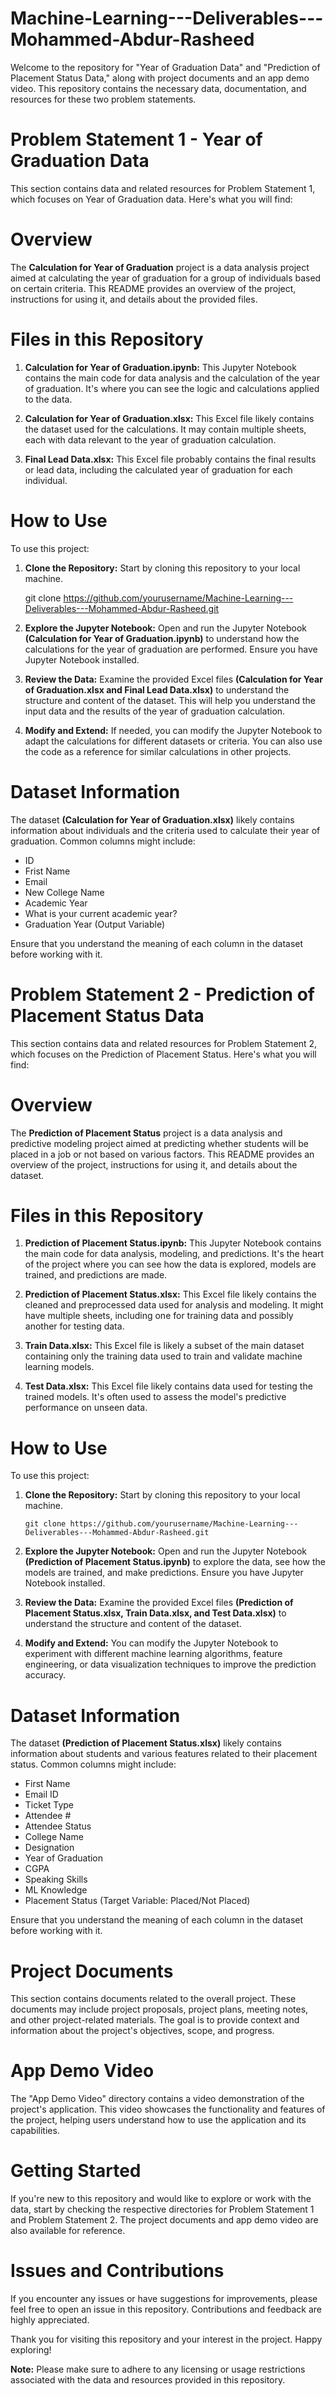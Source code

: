# Machine-Learning---Deliverables---Mohammed-Abdur-Rasheed

Welcome to the repository for "Year of Graduation Data" and "Prediction of Placement Status Data," along with project documents and an app demo video. This repository contains the necessary data, documentation, and resources for these two problem statements.

# Problem Statement 1 - Year of Graduation Data

This section contains data and related resources for Problem Statement 1, which focuses on Year of Graduation data. Here's what you will find:

# Overview

The **Calculation for Year of Graduation** project is a data analysis project aimed at calculating the year of graduation for a group of individuals based on certain criteria. This README provides an overview of the project, instructions for using it, and details about the provided files.

# Files in this Repository

1. **Calculation for Year of Graduation.ipynb:** This Jupyter Notebook contains the main code for data analysis and the calculation of the year of graduation. It's where you can see the logic and calculations applied to the data.

1. **Calculation for Year of Graduation.xlsx:** This Excel file likely contains the dataset used for the calculations. It may contain multiple sheets, each with data relevant to the year of graduation calculation.

1. **Final Lead Data.xlsx:** This Excel file probably contains the final results or lead data, including the calculated year of graduation for each individual.

# How to Use

To use this project:

1. **Clone the Repository:** Start by cloning this repository to your local machine.

   git clone https://github.com/yourusername/Machine-Learning---Deliverables---Mohammed-Abdur-Rasheed.git
   
1. **Explore the Jupyter Notebook:** Open and run the Jupyter Notebook **(Calculation for Year of Graduation.ipynb)** to understand how the calculations for the year of graduation are performed. Ensure you have Jupyter Notebook installed.

1. **Review the Data:** Examine the provided Excel files **(Calculation for Year of Graduation.xlsx and Final Lead Data.xlsx)** to understand the structure and content of the dataset. This will help you understand the input data and the results of the year of graduation calculation.

1. **Modify and Extend:** If needed, you can modify the Jupyter Notebook to adapt the calculations for different datasets or criteria. You can also use the code as a reference for similar calculations in other projects.

# Dataset Information

The dataset **(Calculation for Year of Graduation.xlsx)** likely contains information about individuals and the criteria used to calculate their year of graduation. Common columns might include:

* ID
* Frist Name
* Email
* New College Name
* Academic Year
* What is your current academic year?
* Graduation Year (Output Variable)

Ensure that you understand the meaning of each column in the dataset before working with it.
  
# Problem Statement 2 - Prediction of Placement Status Data

This section contains data and related resources for Problem Statement 2, which focuses on the Prediction of Placement Status. Here's what you will find:

# Overview

The **Prediction of Placement Status** project is a data analysis and predictive modeling project aimed at predicting whether students will be placed in a job or not based on various factors. This README provides an overview of the project, instructions for using it, and details about the dataset.

# Files in this Repository

1. **Prediction of Placement Status.ipynb:** This Jupyter Notebook contains the main code for data analysis, modeling, and predictions. It's the heart of the project where you can see how the data is explored, models are trained, and predictions are made.

1. **Prediction of Placement Status.xlsx:** This Excel file likely contains the cleaned and preprocessed data used for analysis and modeling. It might have multiple sheets, including one for training data and possibly another for testing data.

1. **Train Data.xlsx:** This Excel file is likely a subset of the main dataset containing only the training data used to train and validate machine learning models.

1. **Test Data.xlsx:** This Excel file likely contains data used for testing the trained models. It's often used to assess the model's predictive performance on unseen data.

# How to Use

To use this project:

1. **Clone the Repository:** Start by cloning this repository to your local machine.

    `git clone https://github.com/yourusername/Machine-Learning---Deliverables---Mohammed-Abdur-Rasheed.git`

1. **Explore the Jupyter Notebook:** Open and run the Jupyter Notebook **(Prediction of Placement Status.ipynb)** to explore the data, see how the models are trained, and make predictions. Ensure you have Jupyter Notebook installed.

1. **Review the Data:** Examine the provided Excel files **(Prediction of Placement Status.xlsx, Train Data.xlsx, and Test Data.xlsx)** to understand the structure and content of the dataset.

1. **Modify and Extend:** You can modify the Jupyter Notebook to experiment with different machine learning algorithms, feature engineering, or data visualization techniques to improve the prediction accuracy.

# Dataset Information

The dataset **(Prediction of Placement Status.xlsx)** likely contains information about students and various features related to their placement status. Common columns might include:

* First Name
* Email ID
* Ticket Type
* Attendee #
* Attendee Status
* College Name
* Designation
* Year of Graduation
* CGPA
* Speaking Skills
* ML Knowledge
* Placement Status (Target Variable: Placed/Not Placed)

Ensure that you understand the meaning of each column in the dataset before working with it.

# Project Documents

This section contains documents related to the overall project. These documents may include project proposals, project plans, meeting notes, and other project-related materials. The goal is to provide context and information about the project's objectives, scope, and progress.

# App Demo Video

The "App Demo Video" directory contains a video demonstration of the project's application. This video showcases the functionality and features of the project, helping users understand how to use the application and its capabilities.

# Getting Started

If you're new to this repository and would like to explore or work with the data, start by checking the respective directories for Problem Statement 1 and Problem Statement 2. The project documents and app demo video are also available for reference.

# Issues and Contributions

If you encounter any issues or have suggestions for improvements, please feel free to open an issue in this repository. Contributions and feedback are highly appreciated.

Thank you for visiting this repository and your interest in the project. Happy exploring!

**Note:** Please make sure to adhere to any licensing or usage restrictions associated with the data and resources provided in this repository.
